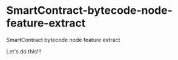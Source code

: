 # SmartContract-bytecode-node-feature-extract
SmartContract bytecode node feature extract

Let's do this!!!
